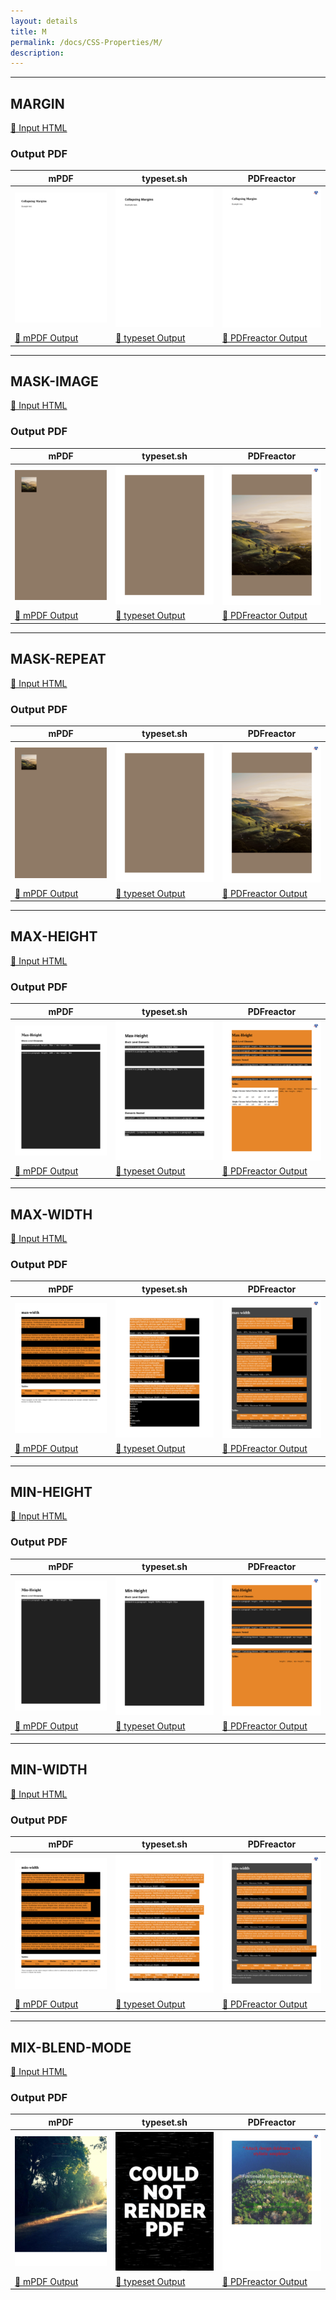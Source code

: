 ```yaml
---
layout: details
title: M
permalink: /docs/CSS-Properties/M/
description: 
---
```




<hr />

## MARGIN

[📄 Input HTML](/html/CSS%20Properties/M/margin.html)

### Output PDF

| mPDF | typeset.sh | PDFreactor |
|---------|---------|---------|
| ![mPDF Preview](mpdf__html_CSS_Properties_M_margin.html.png) | ![typeset Preview](typeset__html_CSS_Properties_M_margin.html.png) | ![PDFreactor Preview](pdfreactor__html_CSS_Properties_M_margin.html.png) |
| [📕 mPDF Output](mpdf__html_CSS_Properties_M_margin.html.pdf) | [📕 typeset Output](typeset__html_CSS_Properties_M_margin.html.pdf) | [📕 PDFreactor Output](pdfreactor__html_CSS_Properties_M_margin.html.pdf) |

<hr />

## MASK-IMAGE

[📄 Input HTML](/html/CSS%20Properties/M/mask-image.html)

### Output PDF

| mPDF | typeset.sh | PDFreactor |
|---------|---------|---------|
| ![mPDF Preview](mpdf__html_CSS_Properties_M_mask-image.html.png) | ![typeset Preview](typeset__html_CSS_Properties_M_mask-image.html.png) | ![PDFreactor Preview](pdfreactor__html_CSS_Properties_M_mask-image.html.png) |
| [📕 mPDF Output](mpdf__html_CSS_Properties_M_mask-image.html.pdf) | [📕 typeset Output](typeset__html_CSS_Properties_M_mask-image.html.pdf) | [📕 PDFreactor Output](pdfreactor__html_CSS_Properties_M_mask-image.html.pdf) |

<hr />

## MASK-REPEAT

[📄 Input HTML](/html/CSS%20Properties/M/mask-repeat.html)

### Output PDF

| mPDF | typeset.sh | PDFreactor |
|---------|---------|---------|
| ![mPDF Preview](mpdf__html_CSS_Properties_M_mask-repeat.html.png) | ![typeset Preview](typeset__html_CSS_Properties_M_mask-repeat.html.png) | ![PDFreactor Preview](pdfreactor__html_CSS_Properties_M_mask-repeat.html.png) |
| [📕 mPDF Output](mpdf__html_CSS_Properties_M_mask-repeat.html.pdf) | [📕 typeset Output](typeset__html_CSS_Properties_M_mask-repeat.html.pdf) | [📕 PDFreactor Output](pdfreactor__html_CSS_Properties_M_mask-repeat.html.pdf) |

<hr />

## MAX-HEIGHT

[📄 Input HTML](/html/CSS%20Properties/M/max-height.html)

### Output PDF

| mPDF | typeset.sh | PDFreactor |
|---------|---------|---------|
| ![mPDF Preview](mpdf__html_CSS_Properties_M_max-height.html.png) | ![typeset Preview](typeset__html_CSS_Properties_M_max-height.html.png) | ![PDFreactor Preview](pdfreactor__html_CSS_Properties_M_max-height.html.png) |
| [📕 mPDF Output](mpdf__html_CSS_Properties_M_max-height.html.pdf) | [📕 typeset Output](typeset__html_CSS_Properties_M_max-height.html.pdf) | [📕 PDFreactor Output](pdfreactor__html_CSS_Properties_M_max-height.html.pdf) |

<hr />

## MAX-WIDTH

[📄 Input HTML](/html/CSS%20Properties/M/max-width.html)

### Output PDF

| mPDF | typeset.sh | PDFreactor |
|---------|---------|---------|
| ![mPDF Preview](mpdf__html_CSS_Properties_M_max-width.html.png) | ![typeset Preview](typeset__html_CSS_Properties_M_max-width.html.png) | ![PDFreactor Preview](pdfreactor__html_CSS_Properties_M_max-width.html.png) |
| [📕 mPDF Output](mpdf__html_CSS_Properties_M_max-width.html.pdf) | [📕 typeset Output](typeset__html_CSS_Properties_M_max-width.html.pdf) | [📕 PDFreactor Output](pdfreactor__html_CSS_Properties_M_max-width.html.pdf) |

<hr />

## MIN-HEIGHT

[📄 Input HTML](/html/CSS%20Properties/M/min-height.html)

### Output PDF

| mPDF | typeset.sh | PDFreactor |
|---------|---------|---------|
| ![mPDF Preview](mpdf__html_CSS_Properties_M_min-height.html.png) | ![typeset Preview](typeset__html_CSS_Properties_M_min-height.html.png) | ![PDFreactor Preview](pdfreactor__html_CSS_Properties_M_min-height.html.png) |
| [📕 mPDF Output](mpdf__html_CSS_Properties_M_min-height.html.pdf) | [📕 typeset Output](typeset__html_CSS_Properties_M_min-height.html.pdf) | [📕 PDFreactor Output](pdfreactor__html_CSS_Properties_M_min-height.html.pdf) |

<hr />

## MIN-WIDTH

[📄 Input HTML](/html/CSS%20Properties/M/min-width.html)

### Output PDF

| mPDF | typeset.sh | PDFreactor |
|---------|---------|---------|
| ![mPDF Preview](mpdf__html_CSS_Properties_M_min-width.html.png) | ![typeset Preview](typeset__html_CSS_Properties_M_min-width.html.png) | ![PDFreactor Preview](pdfreactor__html_CSS_Properties_M_min-width.html.png) |
| [📕 mPDF Output](mpdf__html_CSS_Properties_M_min-width.html.pdf) | [📕 typeset Output](typeset__html_CSS_Properties_M_min-width.html.pdf) | [📕 PDFreactor Output](pdfreactor__html_CSS_Properties_M_min-width.html.pdf) |

<hr />

## MIX-BLEND-MODE

[📄 Input HTML](/html/CSS%20Properties/M/mix-blend-mode.html)

### Output PDF

| mPDF | typeset.sh | PDFreactor |
|---------|---------|---------|
| ![mPDF Preview](mpdf__html_CSS_Properties_M_mix-blend-mode.html.png) | ![typeset Preview](typeset__html_CSS_Properties_M_mix-blend-mode.html.png) | ![PDFreactor Preview](pdfreactor__html_CSS_Properties_M_mix-blend-mode.html.png) |
| [📕 mPDF Output](mpdf__html_CSS_Properties_M_mix-blend-mode.html.pdf) | [📕 typeset Output](typeset__html_CSS_Properties_M_mix-blend-mode.html.pdf) | [📕 PDFreactor Output](pdfreactor__html_CSS_Properties_M_mix-blend-mode.html.pdf) |


